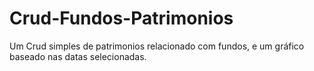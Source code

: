 # Crud-Fundos-Patrimonios
Um Crud simples de patrimonios relacionado com fundos, e um gráfico baseado nas datas selecionadas.
